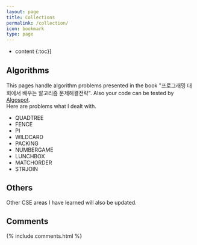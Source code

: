 ```yaml
---
layout: page
title: Collections
permalink: /collection/
icon: bookmark
type: page
---
```


* content
{:toc}]

## Algorithms
This pages handle algorithm problems presented in the book "프로그래밍 대회에서 배우는 알고리즘 문제해결전략". Also your code can be tested by [Algospot](https://algospot.com).
<br> Here are problems what I dealt with.

* QUADTREE
* FENCE
* PI
* WILDCARD
* PACKING
* NUMBERGAME
* LUNCHBOX
* MATCHORDER
* STRJOIN


## Others
Other CSE areas I have learned will also be updated.


## Comments

{% include comments.html %}
